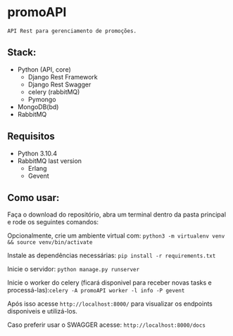 # promoAPI

    API Rest para gerenciamento de promoções.

## Stack:

- Python (API, core)
  - Django Rest Framework
  - Django Rest Swagger
  - celery (rabbitMQ)
  - Pymongo
- MongoDB(bd)
- RabbitMQ

## Requisitos

- Python 3.10.4
- RabbitMQ last version
  - Erlang
  - Gevent

## Como usar:

Faça o download do repositório, abra um terminal dentro da pasta principal e rode os seguintes comandos:

Opcionalmente, crie um ambiente virtual com: `python3 -m virtualenv venv && source venv/bin/activate`

Instale as dependências necessárias: `pip install -r requirements.txt`

Inicie o servidor: `python manage.py runserver`

Inicie o worker do celery (ficará disponivel para receber novas tasks e processá-las):`celery -A promoAPI worker -l info -P gevent`

Após isso acesse `http://localhost:8000/` para visualizar os endpoints disponiveis e utilizá-los.

Caso preferir usar o SWAGGER acesse: `http://localhost:8000/docs`
